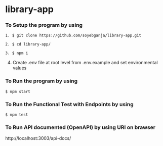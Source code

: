 # library-app

### To Setup the program by using

```shell
1. $ git clone https://github.com/soyebganja/library-app.git
```


```shell
2. $ cd library-app/
```

```shell
3. $ npm i
```

4. Create .env file at root level from .env.example and set environmental values

### To Run the program by using

```shell
$ npm start
```
### To Run the Functional Test with Endpoints by using

```shell
$ npm test
```

### To Run API documented (OpenAPI) by using URI on brawser

http://localhost:3003/api-docs/
